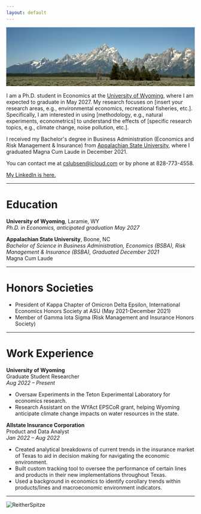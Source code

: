 ```yaml
---
layout: default
---
```

<img src="/assets/tetons.jpeg" alt="AxamerLizum" />

I am a Ph.D. student in Economics at the [University of Wyoming](https://www.uwyo.edu), where I am expected to graduate in May 2027. My research focuses on [insert your research areas, e.g., environmental economics, recreational fisheries, etc.]. Specifically, I am interested in using [methodology, e.g., natural experiments, econometrics] to understand the effects of [specific research topics, e.g., climate change, noise pollution, etc.].

I received my Bachelor's degree in Business Administration (Economics and Risk Management & Insurance) from [Appalachian State University](https://www.appstate.edu), where I graduated Magna Cum Laude in December 2021. 

You can contact me at [cslubsen@icloud.com](mailto:cslubsen@icloud.com) or by phone at 828-773-4558.

[My LinkedIn is here.](https://www.linkedin.com/in/connorlubsen)

* * *

# Education

**University of Wyoming**, Laramie, WY  
_Ph.D. in Economics, anticipated graduation May 2027_  

**Appalachian State University**, Boone, NC  
_Bachelor of Science in Business Administration, Economics (BSBA), Risk Management & Insurance (BSBA), Graduated December 2021_  
Magna Cum Laude  

* * *

# Honors Societies

- President of Kappa Chapter of Omicron Delta Epsilon, International Economics Honors Society at ASU (May 2021-December 2021)
- Member of Gamma Iota Sigma (Risk Management and Insurance Honors Society)

* * *

# Work Experience

**University of Wyoming**  
Graduate Student Researcher  
_Aug 2022 – Present_  
- Oversaw Experiments in the Teton Experimental Laboratory for economics research.  
- Research Assistant on the WYAct EPSCoR grant, helping Wyoming anticipate climate change impacts on water resources in the state.

**Allstate Insurance Corporation**  
Product and Data Analyst  
_Jan 2022 – Aug 2022_  
- Created analytical breakdowns of current trends in the insurance market of Texas to aid in decision making for navigating the economic environment.  
- Built custom tracking tool to oversee the performance of certain lines and products in their new implementations throughout Texas.  
- Used a background in economics to identify corollary trends within products/lines and macroeconomic environment indicators.


* * *

<img src="/assets/img/mountains2.jpeg" alt="ReitherSpitze" />
